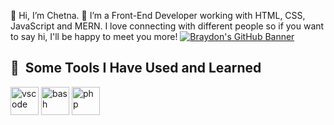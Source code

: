 👋 Hi, I’m Chetna.
👀 I’m a Front-End Developer working with HTML, CSS, JavaScript and MERN.
 I love connecting with different people so if you want to say hi, I'll be happy to meet you more!
 [![Braydon's GitHub Banner](./assets/GitHubHeader.png)](https://braydoncoyer.dev)
 
<h2> 🚀 &nbsp;Some Tools I Have Used and Learned</h2>
<p align="left">
<img src="https://cdn.jsdelivr.net/gh/devicons/devicon/icons/vscode/vscode-original.svg" alt="vscode" width="45" height="45"/>
<img src="https://cdn.jsdelivr.net/gh/devicons/devicon/icons/bash/bash-original.svg" alt="bash" width="45" height="45"/>
<img src="https://cdn.jsdelivr.net/gh/devicons/devicon/icons/php/php-original.svg" alt="php" width="45" height="45"/>
</p>

